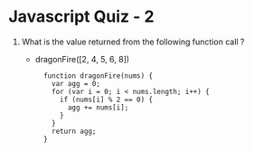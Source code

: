 # Javascript Quiz - 2

1. What is the value returned from the following function call ?
    - dragonFire([2, 4, 5, 6, 8])

            function dragonFire(nums) {
              var agg = 0;
              for (var i = 0; i < nums.length; i++) {
                if (nums[i] % 2 == 0) {
                  agg += nums[i];
                }
              }
              return agg;
            }
              

